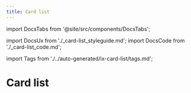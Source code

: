 ```yaml
---
title: Card list
---
```


import DocsTabs from '@site/src/components/DocsTabs';

import DocsUx from './\_card-list_styleguide.md';
import DocsCode from './\_card-list_code.md';

import Tags from './../auto-generated/ix-card-list/tags.md';

# Card list

<Tags />

<br/><br/>

<DocsTabs styleguide={DocsUx} code={DocsCode} />

